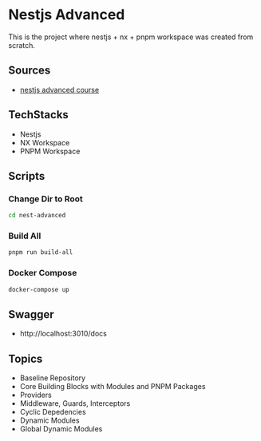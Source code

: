 # Nestjs Advanced

This is the project where nestjs + nx + pnpm workspace was created from scratch.

## Sources

- [nestjs advanced course](https://www.youtube.com/watch?v=YQQroQPDW38&list=PLIGDNOJWiL1-8hpXEDlD1UrphjmZ9aMT1)

## TechStacks

- Nestjs
- NX Workspace
- PNPM Workspace

## Scripts

### Change Dir to Root

```bash
cd nest-advanced
```

### Build All

```bash
pnpm run build-all
```

### Docker Compose

```bash
docker-compose up
```

## Swagger

- http://localhost:3010/docs

## Topics

- Baseline Repository
- Core Building Blocks with Modules and PNPM Packages
- Providers
- Middleware, Guards, Interceptors
- Cyclic Depedencies
- Dynamic Modules
- Global Dynamic Modules
